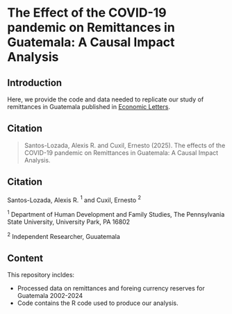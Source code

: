 # The Effect of the COVID-19 pandemic on Remittances in Guatemala: A Causal Impact Analysis
## Introduction 
Here, we provide the code and data needed to replicate our study of remittances in Guatemala published in [Economic Letters](https://www.sciencedirect.com/journal/economics-letters). 

## Citation 
> Santos-Lozada, Alexis R. and Cuxil, Ernesto (2025). The effects of the COVID-19 pandemic on Remittances in Guatemala: A Causal Impact Analysis. 
 
## Citation

Santos-Lozada, Alexis R. $^{1}$ and Cuxil, Ernesto $^{2}$ 

$^{1}$ Department of Human Development and Family Studies, The Pennsylvania State University, University Park, PA 16802 

$^{2}$ Independent Researcher, Guuatemala

## Content
This repository incldes:

* Processed data on remittances and foreing currency reserves for Guatemala 2002-2024
* Code contains the R code used to produce our analysis.

